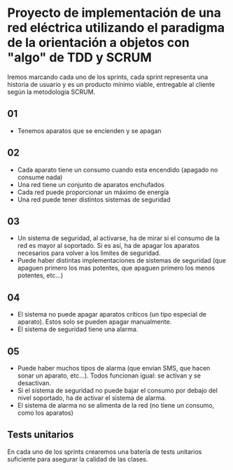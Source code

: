 # Proyecto de implementación de una red eléctrica utilizando el paradigma de la orientación a objetos con "algo" de TDD y SCRUM 

Iremos marcando cada uno de los sprints, cada sprint representa una historia de usuario y es un producto mínimo viable, entregable al cliente según la metodología SCRUM.

## 01
 - Tenemos aparatos que se encienden y se apagan

## 02
 - Cada aparato tiene un consumo cuando esta encendido (apagado no
consume nada)
 - Una red tiene un conjunto de aparatos enchufados
 - Cada red puede proporcionar un máximo de energía
 - Una red puede tener distintos sistemas de seguridad

## 03 
 - Un sistema de seguridad, al activarse, ha de mirar si el consumo de la
red es mayor al soportado.
 Si es así, ha de apagar los aparatos necesarios para volver a los
limites de seguridad.
 - Puede haber distintas implementaciones de sistemas de seguridad
(que apaguen primero los mas potentes, que apaguen primero los
menos potentes, etc...)

## 04
 - El sistema no puede apagar aparatos críticos (un tipo especial de
aparato). Estos solo se pueden apagar manualmente.
 - El sistema de seguridad tiene una alarma.

## 05
 - Puede haber muchos tipos de alarma (que envían SMS, que hacen
sonar un aparato, etc...). Todos funcionan igual: se activan y se
desactivan.
 - Si el sistema de seguridad no puede bajar el consumo por debajo del
nivel soportado, ha de activar el sistema de alarma.
 - El sistema de alarma no se alimenta de la red (no tiene un consumo,
como los aparatos)

## Tests unitarios

En cada uno de los sprints crearemos una batería de tests unitarios suficiente para asegurar la calidad de las clases.
